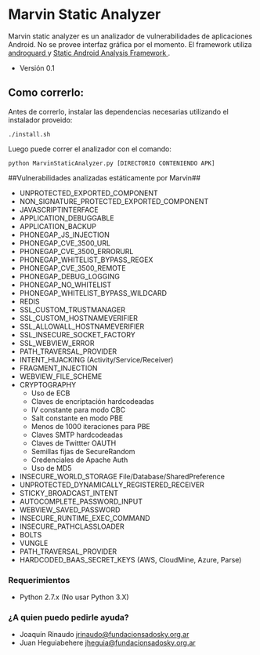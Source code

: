 # Marvin Static Analyzer #

Marvin static analyzer es un analizador de vulnerabilidades de aplicaciones Android. No se provee interfaz gráfica por el momento. El framework utiliza [ androguard ](https://github.com/androguard/androguard/) y [ Static Android Analysis Framework ](https://github.com/SAAF-Developers/saaf/).

* Versión 0.1

## Como correrlo:

Antes de correrlo, instalar las dependencias necesarias utilizando el instalador proveido:

```./install.sh```

Luego puede correr el analizador con el comando:

```python MarvinStaticAnalyzer.py [DIRECTORIO CONTENIENDO APK]```

##Vulnerabilidades analizadas estáticamente por Marvin##

* UNPROTECTED_EXPORTED_COMPONENT
* NON_SIGNATURE_PROTECTED_EXPORTED_COMPONENT
* JAVASCRIPTINTERFACE
* APPLICATION_DEBUGGABLE
* APPLICATION_BACKUP
* PHONEGAP_JS_INJECTION
* PHONEGAP_CVE_3500_URL
* PHONEGAP_CVE_3500_ERRORURL
* PHONEGAP_WHITELIST_BYPASS_REGEX
* PHONEGAP_CVE_3500_REMOTE
* PHONEGAP_DEBUG_LOGGING
* PHONEGAP_NO_WHITELIST
* PHONEGAP_WHITELIST_BYPASS_WILDCARD
* REDIS
* SSL_CUSTOM_TRUSTMANAGER
* SSL_CUSTOM_HOSTNAMEVERIFIER
* SSL_ALLOWALL_HOSTNAMEVERIFIER
* SSL_INSECURE_SOCKET_FACTORY
* SSL_WEBVIEW_ERROR																	
* PATH_TRAVERSAL_PROVIDER																
* INTENT_HIJACKING (Activity/Service/Receiver)
* FRAGMENT_INJECTION																	
* WEBVIEW_FILE_SCHEME
* CRYPTOGRAPHY
	* Uso de ECB
	* Claves de encriptación hardcodeadas
	* IV constante para modo CBC
	* Salt constante en modo PBE
	* Menos de 1000 iteraciones para PBE
	* Claves SMTP hardcodeadas
	* Claves de Twittter OAUTH 
	* Semillas fijas de SecureRandom 
	* Credenciales de Apache Auth 
	* Uso de MD5
* INSECURE_WORLD_STORAGE File/Database/SharedPreference
* UNPROTECTED_DYNAMICALLY_REGISTERED_RECEIVER
* STICKY_BROADCAST_INTENT
* AUTOCOMPLETE_PASSWORD_INPUT
* WEBVIEW_SAVED_PASSWORD
* INSECURE_RUNTIME_EXEC_COMMAND
* INSECURE_PATHCLASSLOADER
* BOLTS
* VUNGLE
* PATH_TRAVERSAL_PROVIDER
* HARDCODED_BAAS_SECRET_KEYS (AWS, CloudMine, Azure, Parse)

### Requerimientos ###

* Python 2.7.x (No usar Python 3.X) 

### ¿A quien puedo pedirle ayuda? ###
* Joaquín Rinaudo jrinaudo@fundacionsadosky.org.ar
* Juan Heguiabehere jheguia@fundacionsadosky.org.ar